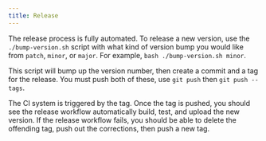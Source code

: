 ```yaml
---
title: Release
---
```

The release process is fully automated. To release a new version, use the
`./bump-version.sh` script with what kind of version bump you would like from
`patch`, `minor`, or `major`. For example, `bash ./bump-version.sh minor`.

This script will bump up the version number, then create a commit and a tag for
the release. You must push both of these, use `git push` then `git push --tags`.

The CI system is triggered by the tag. Once the tag is pushed, you should see
the release workflow automatically build, test, and upload the new version. If
the release workflow fails, you should be able to delete the offending tag, push
out the corrections, then push a new tag.
